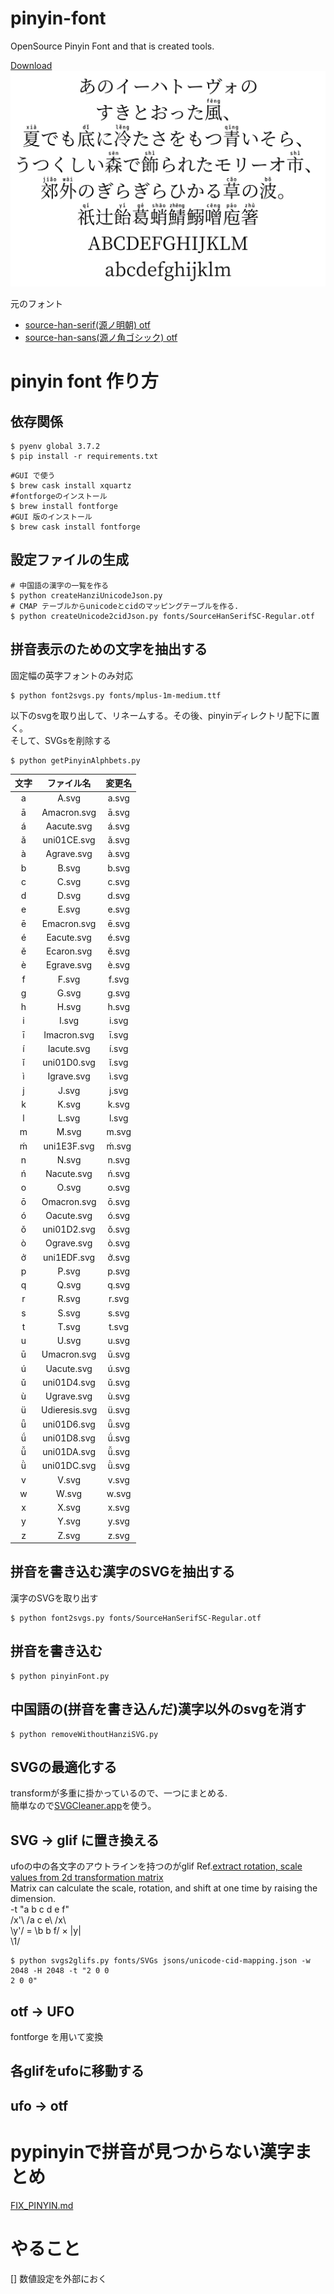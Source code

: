 # pinyin-font
OpenSource Pinyin Font and that is created tools.

[Download](https://github.com/MaruTama/pinyin-font-tools/releases)
![screenshot](./imgs/ss.png)

元のフォント
- [source-han-serif(源ノ明朝) otf](https://github.com/adobe-fonts/source-han-serif/tree/release/OTF)
- [source-han-sans(源ノ角ゴシック) otf](https://github.com/adobe-fonts/source-han-sans/tree/release/OTF)


<!-- otf->ttf にしてあるフォント
- [Source-Han-TrueType](https://github.com/Pal3love/Source-Han-TrueType) -->

<!-- # 変換方法
```
#otf -> ttf
$ python otf2ttf.py fonts/SourceHanSerifSC-Regular.otf
```

```
#ttf -> ttx
$ ttx SourceHanSerif-Regular.ttf
#ttx -> ttf #n の名前をつけてくれるので、上書きされない
$ ttx SourceHanSerif-Regular.ttx
#テーブルを指定して変換
ttx -t GSUB SourceHanSerif-Regular.otf
```

```
#ttc -> ttx の場合 n はttxにしたい番号
ttx -y n ./NotoSansCJK-Regular.ttc
``` -->


# pinyin font 作り方
## 依存関係
```
$ pyenv global 3.7.2
$ pip install -r requirements.txt
```

```
#GUI で使う
$ brew cask install xquartz
#fontforgeのインストール
$ brew install fontforge
#GUI 版のインストール
$ brew cask install fontforge
```

## 設定ファイルの生成
```
# 中国語の漢字の一覧を作る
$ python createHanziUnicodeJson.py
# CMAP テーブルからunicodeとcidのマッピングテーブルを作る.
$ python createUnicode2cidJson.py fonts/SourceHanSerifSC-Regular.otf
```

## 拼音表示のための文字を抽出する
固定幅の英字フォントのみ対応
```
$ python font2svgs.py fonts/mplus-1m-medium.ttf
```
以下のsvgを取り出して、リネームする。その後、pinyinディレクトリ配下に置く。  
そして、SVGsを削除する  

```
$ python getPinyinAlphbets.py
```

|文字|ファイル名|変更名|
|:--:|:-----:|:-----:|
|a| A.svg | a.svg |
|ā| Amacron.svg | ā.svg |
|á| Aacute.svg  | á.svg |
|ǎ| uni01CE.svg | ǎ.svg |
|à| Agrave.svg  | à.svg |
|b| B.svg | b.svg |
|c| C.svg | c.svg |
|d| D.svg | d.svg |
|e| E.svg | e.svg |
|ē| Emacron.svg | ē.svg |
|é| Eacute.svg  | é.svg |
|ě| Ecaron.svg  | ě.svg |
|è| Egrave.svg  | è.svg |
|f| F.svg | f.svg |
|g| G.svg | g.svg |
|h| H.svg | h.svg |
|i| I.svg | i.svg |
|ī| Imacron.svg | ī.svg |
|í| Iacute.svg  | í.svg |
|ǐ| uni01D0.svg | ǐ.svg |
|ì| Igrave.svg  | ì.svg |
|j| J.svg | j.svg |
|k| K.svg | k.svg |
|l| L.svg | l.svg |
|m| M.svg | m.svg |
|ḿ| uni1E3F.svg | ḿ.svg |
|n| N.svg | n.svg |
|ń| Nacute.svg  | ń.svg |
|o| O.svg | o.svg |
|ō| Omacron.svg | ō.svg |
|ó| Oacute.svg  | ó.svg |
|ǒ| uni01D2.svg | ǒ.svg |
|ò| Ograve.svg  | ò.svg |
|ở| uni1EDF.svg | ở.svg |
|p| P.svg | p.svg |
|q| Q.svg | q.svg |
|r| R.svg | r.svg |
|s| S.svg | s.svg |
|t| T.svg | t.svg |
|u| U.svg | u.svg |
|ū| Umacron.svg   | ū.svg |
|ú| Uacute.svg    | ú.svg |
|ǔ| uni01D4.svg   | ǔ.svg |
|ù| Ugrave.svg    | ù.svg |
|ü| Udieresis.svg | ü.svg |
|ǖ| uni01D6.svg   | ǖ.svg |
|ǘ| uni01D8.svg   | ǘ.svg |
|ǚ| uni01DA.svg   | ǚ.svg |
|ǜ| uni01DC.svg   | ǜ.svg |
|v| V.svg | v.svg |
|w| W.svg | w.svg |
|x| X.svg | x.svg |
|y| Y.svg | y.svg |
|z| Z.svg | z.svg |

## 拼音を書き込む漢字のSVGを抽出する
漢字のSVGを取り出す
```
$ python font2svgs.py fonts/SourceHanSerifSC-Regular.otf
```

## 拼音を書き込む
```
$ python pinyinFont.py
```

## 中国語の(拼音を書き込んだ)漢字以外のsvgを消す
```
$ python removeWithoutHanziSVG.py
```

## SVGの最適化する
transformが多重に掛かっているので、一つにまとめる.  
簡単なので[SVGCleaner.app](https://github.com/RazrFalcon/svgcleaner-gui/releases)を使う。

## SVG -> glif に置き換える
ufoの中の各文字のアウトラインを持つのがglif
Ref.[extract rotation, scale values from 2d transformation matrix](https://stackoverflow.com/questions/4361242/extract-rotation-scale-values-from-2d-transformation-matrix)  
Matrix can calculate the scale, rotation, and shift at one time by raising the dimension.  
-t "a b c d e f"  
/x'\   /a c e\   /x\  
\y'/ = \b b f/ × |y|  
                 \1/  


```
$ python svgs2glifs.py fonts/SVGs jsons/unicode-cid-mapping.json -w 2048 -H 2048 -t "2 0 0
2 0 0"
```
<!-- ```
$ python svg2glif.py fonts/SVGs/cid09502.svg out.glif -w 2048 -H 2048 -t "2 0 0 -2 0 0"
``` -->
## otf -> UFO
fontforge を用いて変換

## 各glifをufoに移動する

## ufo -> otf

# pypinyinで拼音が見つからない漢字まとめ
[FIX_PINYIN.md](FIX_PINYIN.md)

# やること
[] 数値設定を外部におく
